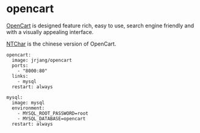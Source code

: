 opencart
========

[OpenCart][1] is designed feature rich, easy to use, search engine
friendly and with a visually appealing interface.

[NTChar][2] is the chinese version of OpenCart.

```
opencart:
  image: jrjang/opencart
  ports:
    - "8000:80"
  links:
    - mysql
  restart: always

mysql:
  image: mysql
  environment:
    - MYSQL_ROOT_PASSWORD=root
    - MYSQL_DATABASE=opencart
  restart: always
```

[1]: http://www.opencart.com/index.php
[2]: http://www.ntcart.com/forum/forum.php
